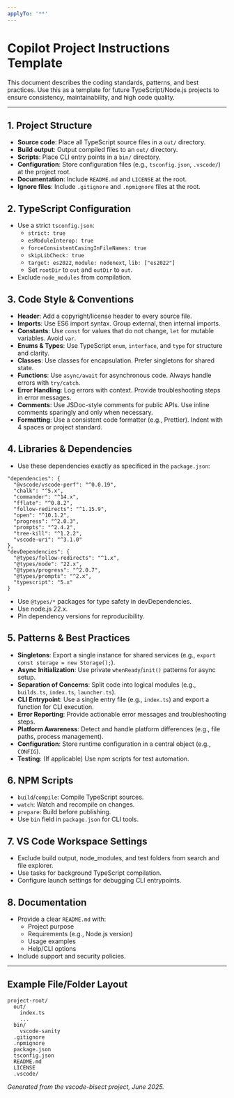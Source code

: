 ```yaml
---
applyTo: '**'
---
```


# Copilot Project Instructions Template

This document describes the coding standards, patterns, and best practices. Use this as a template for future TypeScript/Node.js projects to ensure consistency, maintainability, and high code quality.

---

## 1. Project Structure
- **Source code**: Place all TypeScript source files in a `out/` directory.
- **Build output**: Output compiled files to an `out/` directory.
- **Scripts**: Place CLI entry points in a `bin/` directory.
- **Configuration**: Store configuration files (e.g., `tsconfig.json`, `.vscode/`) at the project root.
- **Documentation**: Include `README.md` and `LICENSE` at the root.
- **Ignore files**: Include `.gitignore` and `.npmignore` files at the root.

## 2. TypeScript Configuration
- Use a strict `tsconfig.json`:
  - `strict: true`
  - `esModuleInterop: true`
  - `forceConsistentCasingInFileNames: true`
  - `skipLibCheck: true`
  - `target: es2022`, `module: nodenext`, `lib: ["es2022"]`
  - Set `rootDir` to `out` and `outDir` to `out`.
- Exclude `node_modules` from compilation.

## 3. Code Style & Conventions
- **Header**: Add a copyright/license header to every source file.
- **Imports**: Use ES6 import syntax. Group external, then internal imports.
- **Constants**: Use `const` for values that do not change, `let` for mutable variables. Avoid `var`.
- **Enums & Types**: Use TypeScript `enum`, `interface`, and `type` for structure and clarity.
- **Classes**: Use classes for encapsulation. Prefer singletons for shared state.
- **Functions**: Use `async/await` for asynchronous code. Always handle errors with `try/catch`.
- **Error Handling**: Log errors with context. Provide troubleshooting steps in error messages.
- **Comments**: Use JSDoc-style comments for public APIs. Use inline comments sparingly and only when necessary.
- **Formatting**: Use a consistent code formatter (e.g., Prettier). Indent with 4 spaces or project standard.

## 4. Libraries & Dependencies
- Use these dependencies exactly as specificed in the `package.json`:
```
"dependencies": {
  "@vscode/vscode-perf": "^0.0.19",
  "chalk": "^5.x",
  "commander": "^14.x",
  "fflate": "^0.8.2",
  "follow-redirects": "^1.15.9",
  "open": "^10.1.2",
  "progress": "^2.0.3",
  "prompts": "^2.4.2",
  "tree-kill": "^1.2.2",
  "vscode-uri": "^3.1.0"
},
"devDependencies": {
  "@types/follow-redirects": "^1.x",
  "@types/node": "22.x",
  "@types/progress": "^2.0.7",
  "@types/prompts": "^2.x",
  "typescript": "5.x"
}
```
- Use `@types/*` packages for type safety in devDependencies.
- Use node.js 22.x.
- Pin dependency versions for reproducibility.

## 5. Patterns & Best Practices
- **Singletons**: Export a single instance for shared services (e.g., `export const storage = new Storage();`).
- **Async Initialization**: Use private `whenReady`/`init()` patterns for async setup.
- **Separation of Concerns**: Split code into logical modules (e.g., `builds.ts`, `index.ts`, `launcher.ts`).
- **CLI Entrypoint**: Use a single entry file (e.g., `index.ts`) and export a function for CLI execution.
- **Error Reporting**: Provide actionable error messages and troubleshooting steps.
- **Platform Awareness**: Detect and handle platform differences (e.g., file paths, process management).
- **Configuration**: Store runtime configuration in a central object (e.g., `CONFIG`).
- **Testing**: (If applicable) Use npm scripts for test automation.

## 6. NPM Scripts
- `build`/`compile`: Compile TypeScript sources.
- `watch`: Watch and recompile on changes.
- `prepare`: Build before publishing.
- Use `bin` field in `package.json` for CLI tools.

## 7. VS Code Workspace Settings
- Exclude build output, node_modules, and test folders from search and file explorer.
- Use tasks for background TypeScript compilation.
- Configure launch settings for debugging CLI entrypoints.

## 8. Documentation
- Provide a clear `README.md` with:
  - Project purpose
  - Requirements (e.g., Node.js version)
  - Usage examples
  - Help/CLI options
- Include support and security policies.

---

## Example File/Folder Layout
```
project-root/
  out/
    index.ts
    ...
  bin/
    vscode-sanity
  .gitignore
  .npmignore
  package.json
  tsconfig.json
  README.md
  LICENSE
  .vscode/
```

*Generated from the vscode-bisect project, June 2025.*
